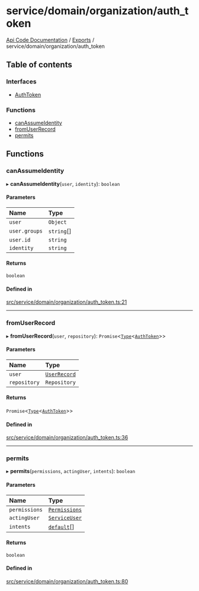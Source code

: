 # service/domain/organization/auth\_token
 
[Api Code Documentation](../README.md) / [Exports](../modules.md) / service/domain/organization/auth\_token

## Table of contents

### Interfaces

- [AuthToken](../interfaces/service_domain_organization_auth_token.AuthToken.md)

### Functions

- [canAssumeIdentity](service_domain_organization_auth_token.md#canassumeidentity)
- [fromUserRecord](service_domain_organization_auth_token.md#fromuserrecord)
- [permits](service_domain_organization_auth_token.md#permits)

## Functions

### canAssumeIdentity

▸ **canAssumeIdentity**(`user`, `identity`): `boolean`

#### Parameters

| Name | Type |
| :------ | :------ |
| `user` | `Object` |
| `user.groups` | `string`[] |
| `user.id` | `string` |
| `identity` | `string` |

#### Returns

`boolean`

#### Defined in

[src/service/domain/organization/auth_token.ts:21](https://github.com/openkfw/TruBudget/blob/0804644/api/src/service/domain/organization/auth_token.ts#L21)

___

### fromUserRecord

▸ **fromUserRecord**(`user`, `repository`): `Promise`<[`Type`](result.md#type)<[`AuthToken`](../interfaces/service_domain_organization_auth_token.AuthToken.md)\>\>

#### Parameters

| Name | Type |
| :------ | :------ |
| `user` | [`UserRecord`](../interfaces/service_domain_organization_user_record.UserRecord.md) |
| `repository` | `Repository` |

#### Returns

`Promise`<[`Type`](result.md#type)<[`AuthToken`](../interfaces/service_domain_organization_auth_token.AuthToken.md)\>\>

#### Defined in

[src/service/domain/organization/auth_token.ts:36](https://github.com/openkfw/TruBudget/blob/0804644/api/src/service/domain/organization/auth_token.ts#L36)

___

### permits

▸ **permits**(`permissions`, `actingUser`, `intents`): `boolean`

#### Parameters

| Name | Type |
| :------ | :------ |
| `permissions` | [`Permissions`](service_domain_permissions.md#permissions) |
| `actingUser` | [`ServiceUser`](../interfaces/service_domain_organization_service_user.ServiceUser.md) |
| `intents` | [`default`](authz_intents.md#default)[] |

#### Returns

`boolean`

#### Defined in

[src/service/domain/organization/auth_token.ts:80](https://github.com/openkfw/TruBudget/blob/0804644/api/src/service/domain/organization/auth_token.ts#L80)
